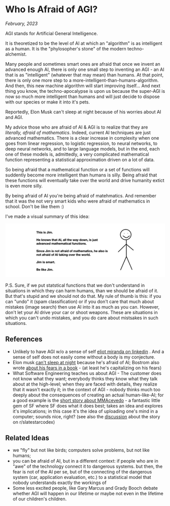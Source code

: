 # Who Is Afraid of AGI?

*February, 2023*

AGI stands for Artificial General Intelligence. 

It is theoretized to be the level of AI at which an "algorithm" is as intelligent as a human. It is the "phylosopher's stone" of the modern techno-alchemist.

Many people and sometimes smart ones are afraid that once we invent an advanced enough AI, there is only one small step to inventing an AGI - an AI that is as "intelligent" (whatever that may mean) than humans. At that point, there is only one more step to a more-intelligent-than-humans-algorithm. And then, this new machine algorithm will start improving itself... And next thing you know, the techno-apocalypse is upon us because the super-AGI is now so much more intelligent than humans and will just decide to dispose with our species or make it into it's pets. 

Reportedly, Elon Musk can't sleep at night because of his worries about AI and AGI. 

My advice those who are afraid of AI & AGI  is to realize that they are *literally, afraid of mathematics*.  Indeed, current AI techniques are just advanced mathematics. There is a clear increase in complexity when one goes from linear regression, to logistic regression, to neural networks, to deep neural networks, and to large language models, but in the end, each one of these models is, admittedly, a very complicated mathematical function representing a statistical approximation driven on a lot of data. 

So being afraid that a mathematical function or a set of functions will suddently become more intelligent than humans is silly. Being afraid that these functions will eventually take over the world and drive humanity extict is even more silly. 

By being afraid of AI you're being afraid of matehmatics. And remember that it was the not very smart kids who were afraid of mathematics in school. Don't be like them :) 

I've made a visual summary of this idea: 

![](../docs/assets/this_is_jim.png)

P.S. Sure, if we put statstical functions that we don't understand in situations in which they can harm humans, than we should be afraid of it. But that's stupid and we should not do that. My rule of thumb is this: if you can "undo" it (spam classification) or if you don't care that much about mistakes (image search) then use AI into it as much as you can. However, don't let your AI drive your car or shoot weapons. These are situations in which you can't undo mistakes, and you do care about mistsakes in such situations. 

## References

- Unlikely to have AGI w/o a sense of self [eliot miranda on linkedin](https://www.linkedin.com/feed/update/urn:li:activity:7022617377229983744/) . And a sense of self does not easily come without a body is my conjecture. 
- Elon musk [can't sleep at night](https://www.geospatialworld.net/blogs/scares-elon-musk-artificial-intelligence/) because he's afraid of AI; Bostrom also wrote [about his fears in a book](https://www.vox.com/future-perfect/2018/11/2/18053418/elon-musk-artificial-intelligence-google-deepmind-openai) - (at least he's capitalizing on his fears)
- What Software Engineering teaches us about AGI - The customer does not know what they want; everybody thinks they know what they talk about at the high-level; when they are faced with details, they realize that it wasn't exactly it; in the context of AGI - nobody thinks much too deeply about the consequences of creating an actual human-like-AI; for a good example is the [short story about MMAcevedo](https://qntm.org/mmacevedo) - a fantastic little gem of SF where SF does what it does best; takes an idea and explores it's implications; in this case it's the idea of uploading one's mind in a computer; sounds nice, right? (see also the [discussion](https://www.reddit.com/r/slatestarcodex/comments/lqr8hu/fiction_mmacevedo_the_brain_image_of_the_first/) about the story on r/slatestarcodex)

## Related Ideas
- we "fly" but not like birds; computers solve problems, but not like humans; 
- you can be afraid of AI, but in a different context: if people who are in "awe" of the technology connect it to dangerous systems. but then, the fear is not of the AI per se, but of the connecting of the dangerous system (car, application evaluation, etc.) to a statistical model that nobody understands exactly the workings of
- Some less excited people, like Gary Marcus and Grady Booch debate whether AGI will happen in our lifetime or maybe not even in the lifetime of our children's children. 